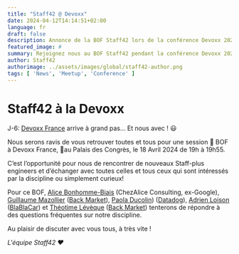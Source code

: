 ```yaml
---
title: "Staff42 @ Devoxx"
date: 2024-04-12T14:14:51+02:00
language: fr
draft: false
description: Annonce de la BOF Staff42 lors de la conférence Devoxx 2024
featured_image: #
summary: Rejoignez nous au BOF Staff42 pendant la conférence Devoxx 2024 !
author: Staff42
authorimage: ../assets/images/global/staff42-author.png
tags: [ 'News', 'Meetup', 'Conference' ]
---
```


# Staff42 à la Devoxx

J-6: [Devoxx France](https://www.devoxx.fr/) arrive à grand pas… Et nous avec ! 😃

Nous serons ravis de vous retrouver toutes et tous pour une session 📢 BOF à Devoxx France, 📍au Palais des Congrès, le 18 Avril 2024 de 19h à 19h55.

C’est l’opportunité pour nous de rencontrer de nouveaux Staff-plus engineers et d’échanger avec toutes celles et tous ceux qui sont intéressés par la discipline ou simplement curieux!

Pour ce BOF, [Alice Bonhomme-Biais](https://www.linkedin.com/in/bonhommebiais/) (ChezAlice Consulting, ex-Google), [Guillaume Mazollier](https://www.linkedin.com/in/guillaume-mazollier-173967122/) ([Back Market](https://www.linkedin.com/company/back-market/)), [Paola Ducolin](https://www.linkedin.com/in/paola-ducolin-9a892557/)) ([Datadog](https://www.linkedin.com/company/datadog/)), [Adrien Loison](https://www.linkedin.com/in/adrienloison/) ([BlaBlaCar](https://www.linkedin.com/company/blablacar/)) et [Théotime Lévèque](https://www.linkedin.com/in/theotimeleveque/) ([Back Market](https://www.linkedin.com/company/back-market/)) tenterons de répondre à des questions fréquentes sur notre discipline.

Au plaisir de discuter avec vous tous, à très vite ! 

_L'équipe Staff42 ❤️_
